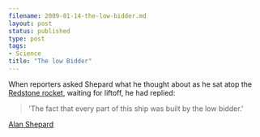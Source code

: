 ```yaml
--- 
filename: 2009-01-14-the-low-bidder.md
layout: post
status: published
type: post
tags: 
- Science
title: "The low Bidder"
---
```

When reporters asked Shepard what he thought about as he sat atop the [Redstone rocket](http://en.wikipedia.org/wiki/Mercury-Redstone_Launch_Vehicle), waiting for liftoff, he had replied:
> 'The fact that every part of this ship was built by the low bidder.'

[Alan Shepard](http://en.wikipedia.org/wiki/Alan_Shepard)
